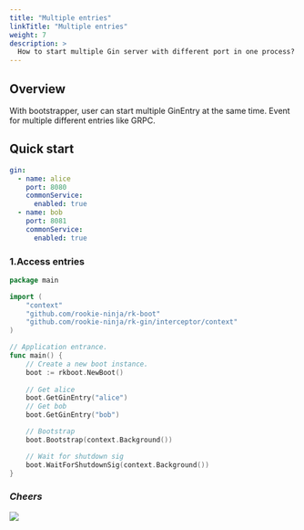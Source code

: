 ```yaml
---
title: "Multiple entries"
linkTitle: "Multiple entries"
weight: 7
description: >
  How to start multiple Gin server with different port in one process?
---
```


## Overview
With bootstrapper, user can start multiple GinEntry at the same time. Event for multiple different entries like GRPC.

## Quick start
```yaml
gin:
  - name: alice
    port: 8080
    commonService:
      enabled: true
  - name: bob
    port: 8081
    commonService:
      enabled: true
```

### 1.Access entries
```go
package main

import (
	"context"
	"github.com/rookie-ninja/rk-boot"
	"github.com/rookie-ninja/rk-gin/interceptor/context"
)

// Application entrance.
func main() {
	// Create a new boot instance.
	boot := rkboot.NewBoot()
    
    // Get alice
	boot.GetGinEntry("alice")
    // Get bob
	boot.GetGinEntry("bob")

	// Bootstrap
	boot.Bootstrap(context.Background())

	// Wait for shutdown sig
	boot.WaitForShutdownSig(context.Background())
}
```

### _**Cheers**_
![](/bootstrapper/user-guide/cheers.png)